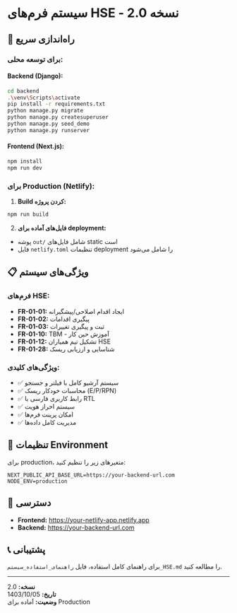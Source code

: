 # سیستم فرم‌های HSE - نسخه 2.0

## 🚀 راه‌اندازی سریع

### برای توسعه محلی:

#### Backend (Django):
```bash
cd backend
.\venv\Scripts\activate
pip install -r requirements.txt
python manage.py migrate
python manage.py createsuperuser
python manage.py seed_demo
python manage.py runserver
```

#### Frontend (Next.js):
```bash
npm install
npm run dev
```

### برای Production (Netlify):

1. **Build کردن پروژه:**
```bash
npm run build
```

2. **فایل‌های آماده برای deployment:**
- پوشه `out/` شامل فایل‌های static است
- فایل `netlify.toml` تنظیمات deployment را شامل می‌شود

## 📋 ویژگی‌های سیستم

### فرم‌های HSE:
- **FR-01-01:** ایجاد اقدام اصلاحی/پیشگیرانه
- **FR-01-02:** پیگیری اقدامات
- **FR-01-03:** ثبت و پیگیری تغییرات
- **FR-01-10:** TBM - آموزش حین کار
- **FR-01-12:** تشکیل تیم همیاران HSE
- **FR-01-28:** شناسایی و ارزیابی ریسک

### ویژگی‌های کلیدی:
- ✅ سیستم آرشیو کامل با فیلتر و جستجو
- ✅ محاسبات خودکار ریسک (E/P/RPN)
- ✅ رابط کاربری فارسی با RTL
- ✅ سیستم احراز هویت
- ✅ امکان پرینت فرم‌ها
- ✅ مدیریت کامل داده‌ها

## 🔧 تنظیمات Environment

برای production، متغیرهای زیر را تنظیم کنید:

```env
NEXT_PUBLIC_API_BASE_URL=https://your-backend-url.com
NODE_ENV=production
```

## 📱 دسترسی

- **Frontend:** https://your-netlify-app.netlify.app
- **Backend:** https://your-backend-url.com

## 📞 پشتیبانی

برای راهنمای کامل استفاده، فایل `راهنمای_استفاده_سیستم_HSE.md` را مطالعه کنید.

---

**نسخه:** 2.0  
**تاریخ:** 1403/10/05  
**وضعیت:** آماده برای Production